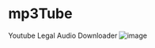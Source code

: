 # mp3Tube
Youtube Legal Audio Downloader
![image](https://github.com/user-attachments/assets/81c310ca-f351-4e20-aee2-7e1f58c558dd)
